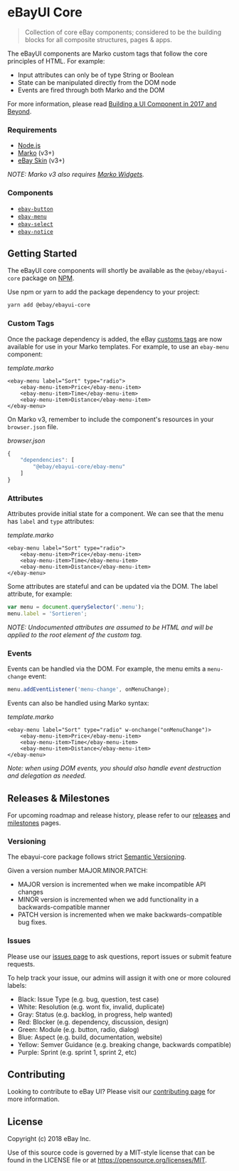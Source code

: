 # eBayUI Core

> Collection of core eBay components; considered to be the building blocks for all composite structures, pages &amp; apps.

The eBayUI components are Marko custom tags that follow the core principles of HTML. For example:

- Input attributes can only be of type String or Boolean
- State can be manipulated directly from the DOM node
- Events are fired through both Marko and the DOM

For more information, please read [Building a UI Component in 2017 and Beyond](https://medium.com/@senthil_hi/building-a-ui-component-in-2017-and-beyond-1f6d5c4d464).

### Requirements

* [Node.js](https://nodejs.org/en/)
* [Marko](https://markojs.com) (v3+)
* [eBay Skin](https://ebay.github.io/skin/) (v3+)

*NOTE: Marko v3 also requires [Marko Widgets](https://github.com/marko-js/marko-widgets).*

### Components

* [`ebay-button`](https://github.com/eBay/ebayui-core/tree/master/src/components/ebay-button)
* [`ebay-menu`](https://github.com/eBay/ebayui-core/tree/master/src/components/ebay-menu)
* [`ebay-select`](https://github.com/eBay/ebayui-core/tree/master/src/components/ebay-select)
* [`ebay-notice`](https://github.com/eBay/ebayui-core/tree/master/src/components/ebay-notice)

## Getting Started

The eBayUI core components will shortly be available as the `@ebay/ebayui-core` package on [NPM](https://www.npmjs.com/).

Use npm or yarn to add the package dependency to your project:

```sh
yarn add @ebay/ebayui-core
```

### Custom Tags

Once the package dependency is added, the eBay [customs tags](https://markojs.com/docs/custom-tags/) are now available for use in your Marko templates. For example, to use an `ebay-menu` component:

_template.marko_
```marko
<ebay-menu label="Sort" type="radio">
    <ebay-menu-item>Price</ebay-menu-item>
    <ebay-menu-item>Time</ebay-menu-item>
    <ebay-menu-item>Distance</ebay-menu-item>
</ebay-menu>
```

On Marko v3, remember to include the component's resources in your `browser.json` file.

_browser.json_
```js
{
    "dependencies": [
        "@ebay/ebayui-core/ebay-menu"
    ]
}
```

### Attributes

Attributes provide initial state for a component. We can see that the menu has `label` and `type` attributes:

_template.marko_

```marko
<ebay-menu label="Sort" type="radio">
    <ebay-menu-item>Price</ebay-menu-item>
    <ebay-menu-item>Time</ebay-menu-item>
    <ebay-menu-item>Distance</ebay-menu-item>
</ebay-menu>
```

Some attributes are stateful and can be updated via the DOM. The label attribute, for example:

```js
var menu = document.querySelector('.menu');
menu.label = 'Sortieren';
```

*NOTE: Undocumented attributes are assumed to be HTML and will be applied to the root element of the custom tag.*

### Events

Events can be handled via the DOM. For example, the menu emits a `menu-change` event:

```js
menu.addEventListener('menu-change', onMenuChange);
```

Events can also be handled using Marko syntax:

_template.marko_

```marko
<ebay-menu label="Sort" type="radio" w-onchange("onMenuChange")>
    <ebay-menu-item>Price</ebay-menu-item>
    <ebay-menu-item>Time</ebay-menu-item>
    <ebay-menu-item>Distance</ebay-menu-item>
</ebay-menu>
```

*Note:  when using DOM events, you should also handle event destruction and delegation as needed.*

## Releases &amp; Milestones

For upcoming roadmap and release history, please refer to our [releases](https://github.com/eBay/ebayui-core/releases) and [milestones](https://github.com/eBay/ebayui-core/milestones) pages.

### Versioning

The ebayui-core package follows strict [Semantic Versioning](http://semver.org).

Given a version number MAJOR.MINOR.PATCH:

* MAJOR version is incremented when we make incompatible API changes
* MINOR version is incremented when we add functionality in a backwards-compatible manner
* PATCH version is incremented when we make backwards-compatible bug fixes.

### Issues

Please use our [issues page](https://github.com/eBay/ebayui-core/issues) to ask questions, report issues or submit feature requests.

To help track your issue, our admins will assign it with one or more coloured labels:

* Black: Issue Type (e.g. bug, question, test case)
* White: Resolution (e.g. wont fix, invalid, duplicate)
* Gray: Status (e.g. backlog, in progress, help wanted)
* Red: Blocker (e.g. dependency, discussion, design)
* Green: Module (e.g. button, radio, dialog)
* Blue: Aspect (e.g. build, documentation, website)
* Yellow: Semver Guidance (e.g. breaking change, backwards compatible)
* Purple: Sprint (e.g. sprint 1, sprint 2, etc)

## Contributing

Looking to contribute to eBay UI? Please visit our [contributing page](CONTRIBUTING.md) for more information.

## License

Copyright (c) 2018 eBay Inc.

Use of this source code is governed by a MIT-style license that can be found in the LICENSE file or at https://opensource.org/licenses/MIT.
